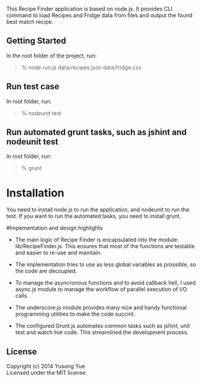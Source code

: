 This Recipe Finder application is based on node.js. It provides CLI command to load Recipes and Fridge data from files and output the found best match recipe.

## Getting Started

In the root folder of the project, run:
> % node run.js data/recipes.json data/fridge.csv 


## Run test case
In root folder, run:

> % nodeunit test

## Run automated grunt tasks, such as jshint and nodeunit test
In root folder, run:

> % grunt


# Installation
You need to install node.js to run the application, and nodeunit to run the test. If you want
to run the automated tasks, you need to install grunt.


#Impementation and design highlights

* The main logic of Recipe Finder is encapsulated into the module: lib/RecipeFinder.js. This ensures that most of the functions are testable and easier to re-use and maintain.

* The implementation tries to use as less global variables as prossible, so the code are decoupled.

* To manage the asyncronous functions and to avoid callback hell, I used async.js module to manage the workflow of parallel execution of I/O calls.

* The underscore.js module provides many nice and handy functional programming utilities to make the code succint.

* The configured Grunt.js automates common tasks such as jshint, unit test and watch live code. This streamlined the development process.


## License
Copyright (c) 2014 Yusong Yue  
Licensed under the MIT license.
